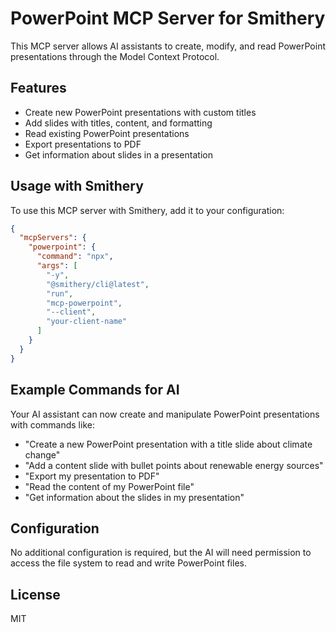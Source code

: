 # PowerPoint MCP Server for Smithery

This MCP server allows AI assistants to create, modify, and read PowerPoint presentations through the Model Context Protocol.

## Features

- Create new PowerPoint presentations with custom titles
- Add slides with titles, content, and formatting
- Read existing PowerPoint presentations
- Export presentations to PDF
- Get information about slides in a presentation

## Usage with Smithery

To use this MCP server with Smithery, add it to your configuration:

```json
{
  "mcpServers": {
    "powerpoint": {
      "command": "npx",
      "args": [
        "-y",
        "@smithery/cli@latest",
        "run",
        "mcp-powerpoint",
        "--client",
        "your-client-name"
      ]
    }
  }
}
```

## Example Commands for AI

Your AI assistant can now create and manipulate PowerPoint presentations with commands like:

- "Create a new PowerPoint presentation with a title slide about climate change"
- "Add a content slide with bullet points about renewable energy sources"
- "Export my presentation to PDF"
- "Read the content of my PowerPoint file"
- "Get information about the slides in my presentation"

## Configuration

No additional configuration is required, but the AI will need permission to access the file system to read and write PowerPoint files.

## License

MIT 